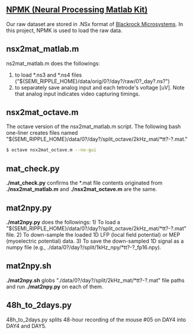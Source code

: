 ## [NPMK (Neural Processing Matlab Kit)](https://github.com/BlackrockMicrosystems/NPMK)
Our raw dataset are stored in .NSx format of [Blackrock Microsystems](https://www.blackrockmicro.com/). In this project, NPMK is used to load the raw data.


## nsx2mat_matlab.m
ns2mat_matlab.m does the followings:
1) to load *.ns3 and *.ns4 files ("${SEMI_RIPPLE_HOME}/data/orig/0?/day?/raw/0?_day?.ns?")
2) to separately save analog input and each tetrode's voltage [uV]. Note that analog input indicates video capturing timings.


## nsx2mat_octave.m
The octave version of the nsx2mat_matlab.m script. The following bash one-liner creates files named "${SEMI_RIPPLE_HOME}/data/0?/day?/split_octave/2kHz_mat/*tt?-?.mat."
``` bash
$ octave nsx2mat_octave.m --no-gui
```

## mat_check.py
**./mat_check.py** confirms the *.mat file contents originated from **./nsx2mat_matlab.m** and **./nsx2mat_octave.m** are the same.


## mat2npy.py
**./mat2npy.py** does the followings:
    1) To load a "${SEMI_RIPPLE_HOME}/data/0?/day?/split_octave/2kHz_mat/*tt?-?.mat" file.
    2) To down-sample the loaded 1D LFP (local field potential) or MEP (myoelectric potential) data.
    3) To save the down-sampled 1D signal as a numpy file (e.g., ./data/0?/day?/split/1kHz_npy/*tt?-?_fp16.npy).


## mat2npy.sh
**./mat2npy.sh** globs "./data/0?/day?/split/2kHz_mat/*tt?-?.mat" file paths and run **./mat2npy.py** on each of them.


## 48h_to_2days.py
48h_to_2days.py splits 48-hour recording of the mouse #05 on DAY4 into DAY4 and DAY5.
